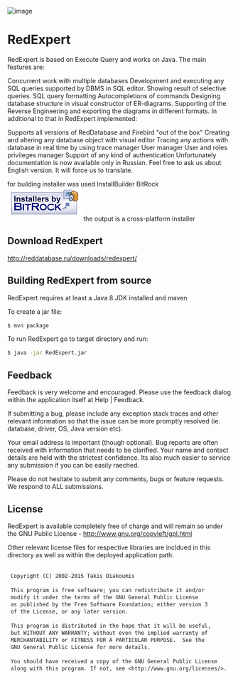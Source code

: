 ![image](red_expert.png)

RedExpert 
============


RedExpert is based on Execute Query and works on Java. The main features are:

Concurrent work with multiple databases
Development and executing any SQL queries supported by DBMS in SQL editor. Showing result of selective queries.
SQL query formatting
Autocompletions of commands
Designing database structure in visual constructor of ER-diagrams. Supporting of the Reverse Engineering and exporting the diagrams in different formats.
In additional to that in RedExpert implemented:

Supports all versions of RedDatabase and Firebird "out of the box"
Creating and altering any database object with visual editor
Tracing any actions with database in real time by using trace manager
User manager
User and roles privileges manager
Support of any kind of authentication
Unfortunately documentation is now available only in Russian. Feel free to ask us about English version. It will force us to translate.

for building installer was used InstallBuilder BitRock ![image](installer/logos/installersby_tiny.png) the output is a cross-platform installer
## Download RedExpert

http://reddatabase.ru/downloads/redexpert/


## Building RedExpert from source

RedExpert requires at least a Java 8 JDK installed and maven

To create a jar file:

```sh
$ mvn package
```

To run RedExpert go to target directory and run:

```sh
$ java -jar RedExpert.jar
```

## Feedback

Feedback is very welcome and encouraged. Please use  the feedback dialog within the application
itself at Help | Feedback. 

If submitting a bug, please include any exception stack traces and other 
relevant information so that the issue can be more promptly resolved (ie. 
database, driver, OS, Java version etc).

Your email address is important (though optional). Bug reports are often 
received with information that needs to be clarified. Your name and contact 
details are held with the strictest confidence. Its also much easier to service
any submission if you can be easily raeched.

Please do not hesitate to submit any comments, bugs or feature requests. We
respond to ALL submissions.

## License

RedExpert is available completely free of charge and will remain so under 
the GNU Public License - http://www.gnu.org/copyleft/gpl.html

Other relevant license files for respective libraries are incldued in this 
directory as well as within the deployed application path. 

```

 Copyright (C) 2002-2015 Takis Diakoumis

 This program is free software; you can redistribute it and/or
 modify it under the terms of the GNU General Public License
 as published by the Free Software Foundation; either version 3
 of the License, or any later version.

 This program is distributed in the hope that it will be useful,
 but WITHOUT ANY WARRANTY; without even the implied warranty of
 MERCHANTABILITY or FITNESS FOR A PARTICULAR PURPOSE.  See the
 GNU General Public License for more details.

 You should have received a copy of the GNU General Public License
 along with this program. If not, see <http://www.gnu.org/licenses/>.

```
